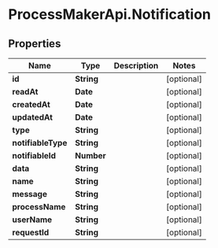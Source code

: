 # ProcessMakerApi.Notification

## Properties

Name | Type | Description | Notes
------------ | ------------- | ------------- | -------------
**id** | **String** |  | [optional] 
**readAt** | **Date** |  | [optional] 
**createdAt** | **Date** |  | [optional] 
**updatedAt** | **Date** |  | [optional] 
**type** | **String** |  | [optional] 
**notifiableType** | **String** |  | [optional] 
**notifiableId** | **Number** |  | [optional] 
**data** | **String** |  | [optional] 
**name** | **String** |  | [optional] 
**message** | **String** |  | [optional] 
**processName** | **String** |  | [optional] 
**userName** | **String** |  | [optional] 
**requestId** | **String** |  | [optional] 


